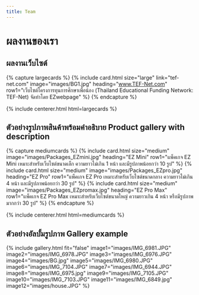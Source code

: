 ```yaml
---
title: Team
---
```


# <i class="fas fa-users"></i>ผลงานของเรา

## ผลงานเว็บไซต์ 

{% capture largecards %}
{%
  include card.html
  size="large"
  link="tef-net.com"
  image="images/BG1.jpg"
  heading="www.TEF-Net.com"
  row1="เว็บไซต์โครงการทุนการศึกษาเพื่อน้อง (Thailand Educational Funding Network: TEF-Net) จัดทำโดย EZwebpage"
%}
{% endcapture %}

{% include centerer.html html=largecards %}

## ตัวอย่างรูปภาพสินค้าพร้อมคำอธิบาย Product gallery with description

{% capture mediumcards %}
{%
  include card.html
  size="medium"
  image="images/Packages_EZmini.jpg"
  heading="EZ Mini"
  row1="แพ็คเกจ EZ Mini เหมาะสำหรับเว็บไซต์ขนาดเล็ก ความยาวไม่เกิน 1 หน้า และมีรูปภาพน้อยกว่า 10 รูป"
%}
{%
  include card.html
  size="medium"
  image="images/Packages_EZpro.jpg"
  heading="EZ Pro"
  row1="แพ็คเกจ EZ Pro เหมาะสำหรับเว็บไซต์ขนาดกลาง ความยาวไม่เกิน 4 หน้า และมีรูปภาพน้อยกว่า 30 รูป"
%}
{%
  include card.html
  size="medium"
  image="images/Packages_EZpromax.jpg"
  heading="EZ Pro Max"
  row1="แพ็คเกจ EZ Pro Max เหมาะสำหรับเว็บไซต์ขนาดใหญ่ ความยาวเกิน 4 หน้า หรือมีรูปภาพมากกว่า 30 รูป"
%}
{% endcapture %}

{% include centerer.html html=mediumcards %}



## ตัวอย่างอัลบั้มรูปภาพ Gallery example

{%
  include gallery.html
  fit="false"
  image1="images/IMG_6981.JPG"
  image2="images/IMG_6978.JPG"
  image3="images/IMG_6976.JPG"
  image4="images/BG.jpg"
  image5="images/IMG_6980.JPG"
  image6="images/IMG_7104.JPG"
  image7="images/IMG_6944.JPG"
  image8="images/IMG_6975.jpg"
  image9="images/IMG_7105.JPG"
  image10="images/IMG_7103.JPG"
  image11="images/IMG_6849.jpg"
  image12="images/house.JPG"
%}
